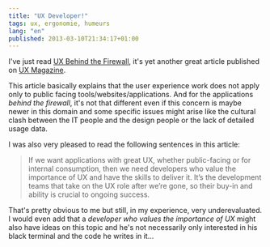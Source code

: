 ```yaml
---
title: "UX Developer!"
tags: ux, ergonomie, humeurs
lang: "en"
published: 2013-03-10T21:34:17+01:00
---
```


I've just read [UX Behind the
Firewall](http://uxmag.com/articles/ux-behind-the-firewall), it's yet another
great article published on [UX Magazine](http://uxmag.com/).

This article basically explains that the user experience work does not apply
only to public facing tools/websites/applications. And for the applications
*behind the firewall*, it's not that different even if this concern is maybe
newer in this domain and some specific issues might arise like the cultural
clash between the IT people and the design people or the lack of detailed usage
data.

I was also very pleased to read the following sentences in this article:

> If we want applications with great UX, whether public-facing or for internal
> consumption, then we need developers who value the importance of UX and have
> the skills to deliver it. It’s the development teams that take on the UX role
> after we’re gone, so their buy-in and ability is crucial to ongoing success.

That's pretty obvious to me but still, in my experience, very underevaluated. I
would even add that a *developer who values the importance of UX* might also
have ideas on this topic and he's not necessarily only interested in his black
terminal and the code he writes in it…
